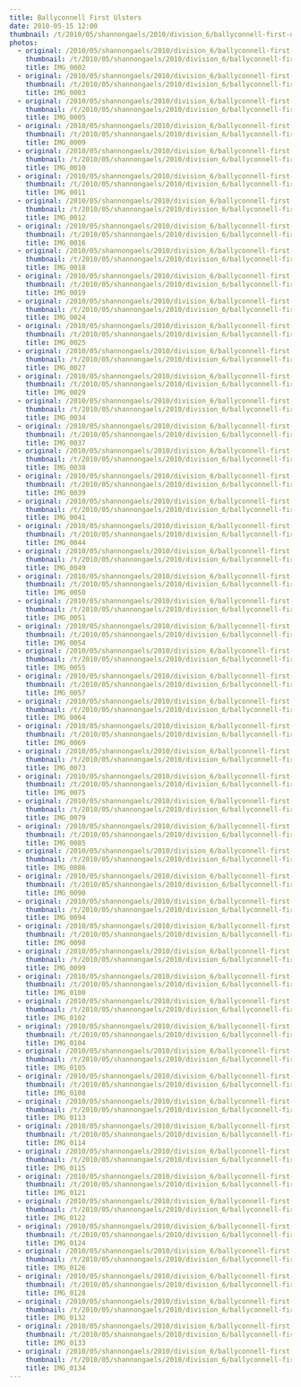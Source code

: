 ```yaml
---
title: Ballyconnell First Ulsters
date: 2010-05-15 12:00
thumbnail: /t/2010/05/shannongaels/2010/division_6/ballyconnell-first-ulsters/IMG_0002.jpg
photos:
  - original: /2010/05/shannongaels/2010/division_6/ballyconnell-first-ulsters/IMG_0002.jpg
    thumbnail: /t/2010/05/shannongaels/2010/division_6/ballyconnell-first-ulsters/IMG_0002.jpg
    title: IMG_0002
  - original: /2010/05/shannongaels/2010/division_6/ballyconnell-first-ulsters/IMG_0003.jpg
    thumbnail: /t/2010/05/shannongaels/2010/division_6/ballyconnell-first-ulsters/IMG_0003.jpg
    title: IMG_0003
  - original: /2010/05/shannongaels/2010/division_6/ballyconnell-first-ulsters/IMG_0005.jpg
    thumbnail: /t/2010/05/shannongaels/2010/division_6/ballyconnell-first-ulsters/IMG_0005.jpg
    title: IMG_0005
  - original: /2010/05/shannongaels/2010/division_6/ballyconnell-first-ulsters/IMG_0009.jpg
    thumbnail: /t/2010/05/shannongaels/2010/division_6/ballyconnell-first-ulsters/IMG_0009.jpg
    title: IMG_0009
  - original: /2010/05/shannongaels/2010/division_6/ballyconnell-first-ulsters/IMG_0010.jpg
    thumbnail: /t/2010/05/shannongaels/2010/division_6/ballyconnell-first-ulsters/IMG_0010.jpg
    title: IMG_0010
  - original: /2010/05/shannongaels/2010/division_6/ballyconnell-first-ulsters/IMG_0011.jpg
    thumbnail: /t/2010/05/shannongaels/2010/division_6/ballyconnell-first-ulsters/IMG_0011.jpg
    title: IMG_0011
  - original: /2010/05/shannongaels/2010/division_6/ballyconnell-first-ulsters/IMG_0012.jpg
    thumbnail: /t/2010/05/shannongaels/2010/division_6/ballyconnell-first-ulsters/IMG_0012.jpg
    title: IMG_0012
  - original: /2010/05/shannongaels/2010/division_6/ballyconnell-first-ulsters/IMG_0016.jpg
    thumbnail: /t/2010/05/shannongaels/2010/division_6/ballyconnell-first-ulsters/IMG_0016.jpg
    title: IMG_0016
  - original: /2010/05/shannongaels/2010/division_6/ballyconnell-first-ulsters/IMG_0018.jpg
    thumbnail: /t/2010/05/shannongaels/2010/division_6/ballyconnell-first-ulsters/IMG_0018.jpg
    title: IMG_0018
  - original: /2010/05/shannongaels/2010/division_6/ballyconnell-first-ulsters/IMG_0019.jpg
    thumbnail: /t/2010/05/shannongaels/2010/division_6/ballyconnell-first-ulsters/IMG_0019.jpg
    title: IMG_0019
  - original: /2010/05/shannongaels/2010/division_6/ballyconnell-first-ulsters/IMG_0024.jpg
    thumbnail: /t/2010/05/shannongaels/2010/division_6/ballyconnell-first-ulsters/IMG_0024.jpg
    title: IMG_0024
  - original: /2010/05/shannongaels/2010/division_6/ballyconnell-first-ulsters/IMG_0025.jpg
    thumbnail: /t/2010/05/shannongaels/2010/division_6/ballyconnell-first-ulsters/IMG_0025.jpg
    title: IMG_0025
  - original: /2010/05/shannongaels/2010/division_6/ballyconnell-first-ulsters/IMG_0027.jpg
    thumbnail: /t/2010/05/shannongaels/2010/division_6/ballyconnell-first-ulsters/IMG_0027.jpg
    title: IMG_0027
  - original: /2010/05/shannongaels/2010/division_6/ballyconnell-first-ulsters/IMG_0029.jpg
    thumbnail: /t/2010/05/shannongaels/2010/division_6/ballyconnell-first-ulsters/IMG_0029.jpg
    title: IMG_0029
  - original: /2010/05/shannongaels/2010/division_6/ballyconnell-first-ulsters/IMG_0034.jpg
    thumbnail: /t/2010/05/shannongaels/2010/division_6/ballyconnell-first-ulsters/IMG_0034.jpg
    title: IMG_0034
  - original: /2010/05/shannongaels/2010/division_6/ballyconnell-first-ulsters/IMG_0037.jpg
    thumbnail: /t/2010/05/shannongaels/2010/division_6/ballyconnell-first-ulsters/IMG_0037.jpg
    title: IMG_0037
  - original: /2010/05/shannongaels/2010/division_6/ballyconnell-first-ulsters/IMG_0038.jpg
    thumbnail: /t/2010/05/shannongaels/2010/division_6/ballyconnell-first-ulsters/IMG_0038.jpg
    title: IMG_0038
  - original: /2010/05/shannongaels/2010/division_6/ballyconnell-first-ulsters/IMG_0039.jpg
    thumbnail: /t/2010/05/shannongaels/2010/division_6/ballyconnell-first-ulsters/IMG_0039.jpg
    title: IMG_0039
  - original: /2010/05/shannongaels/2010/division_6/ballyconnell-first-ulsters/IMG_0041.jpg
    thumbnail: /t/2010/05/shannongaels/2010/division_6/ballyconnell-first-ulsters/IMG_0041.jpg
    title: IMG_0041
  - original: /2010/05/shannongaels/2010/division_6/ballyconnell-first-ulsters/IMG_0044.jpg
    thumbnail: /t/2010/05/shannongaels/2010/division_6/ballyconnell-first-ulsters/IMG_0044.jpg
    title: IMG_0044
  - original: /2010/05/shannongaels/2010/division_6/ballyconnell-first-ulsters/IMG_0049.jpg
    thumbnail: /t/2010/05/shannongaels/2010/division_6/ballyconnell-first-ulsters/IMG_0049.jpg
    title: IMG_0049
  - original: /2010/05/shannongaels/2010/division_6/ballyconnell-first-ulsters/IMG_0050.jpg
    thumbnail: /t/2010/05/shannongaels/2010/division_6/ballyconnell-first-ulsters/IMG_0050.jpg
    title: IMG_0050
  - original: /2010/05/shannongaels/2010/division_6/ballyconnell-first-ulsters/IMG_0051.jpg
    thumbnail: /t/2010/05/shannongaels/2010/division_6/ballyconnell-first-ulsters/IMG_0051.jpg
    title: IMG_0051
  - original: /2010/05/shannongaels/2010/division_6/ballyconnell-first-ulsters/IMG_0054.jpg
    thumbnail: /t/2010/05/shannongaels/2010/division_6/ballyconnell-first-ulsters/IMG_0054.jpg
    title: IMG_0054
  - original: /2010/05/shannongaels/2010/division_6/ballyconnell-first-ulsters/IMG_0055.jpg
    thumbnail: /t/2010/05/shannongaels/2010/division_6/ballyconnell-first-ulsters/IMG_0055.jpg
    title: IMG_0055
  - original: /2010/05/shannongaels/2010/division_6/ballyconnell-first-ulsters/IMG_0057.jpg
    thumbnail: /t/2010/05/shannongaels/2010/division_6/ballyconnell-first-ulsters/IMG_0057.jpg
    title: IMG_0057
  - original: /2010/05/shannongaels/2010/division_6/ballyconnell-first-ulsters/IMG_0064.jpg
    thumbnail: /t/2010/05/shannongaels/2010/division_6/ballyconnell-first-ulsters/IMG_0064.jpg
    title: IMG_0064
  - original: /2010/05/shannongaels/2010/division_6/ballyconnell-first-ulsters/IMG_0069.jpg
    thumbnail: /t/2010/05/shannongaels/2010/division_6/ballyconnell-first-ulsters/IMG_0069.jpg
    title: IMG_0069
  - original: /2010/05/shannongaels/2010/division_6/ballyconnell-first-ulsters/IMG_0073.jpg
    thumbnail: /t/2010/05/shannongaels/2010/division_6/ballyconnell-first-ulsters/IMG_0073.jpg
    title: IMG_0073
  - original: /2010/05/shannongaels/2010/division_6/ballyconnell-first-ulsters/IMG_0075.jpg
    thumbnail: /t/2010/05/shannongaels/2010/division_6/ballyconnell-first-ulsters/IMG_0075.jpg
    title: IMG_0075
  - original: /2010/05/shannongaels/2010/division_6/ballyconnell-first-ulsters/IMG_0079.jpg
    thumbnail: /t/2010/05/shannongaels/2010/division_6/ballyconnell-first-ulsters/IMG_0079.jpg
    title: IMG_0079
  - original: /2010/05/shannongaels/2010/division_6/ballyconnell-first-ulsters/IMG_0085.jpg
    thumbnail: /t/2010/05/shannongaels/2010/division_6/ballyconnell-first-ulsters/IMG_0085.jpg
    title: IMG_0085
  - original: /2010/05/shannongaels/2010/division_6/ballyconnell-first-ulsters/IMG_0086.jpg
    thumbnail: /t/2010/05/shannongaels/2010/division_6/ballyconnell-first-ulsters/IMG_0086.jpg
    title: IMG_0086
  - original: /2010/05/shannongaels/2010/division_6/ballyconnell-first-ulsters/IMG_0090.jpg
    thumbnail: /t/2010/05/shannongaels/2010/division_6/ballyconnell-first-ulsters/IMG_0090.jpg
    title: IMG_0090
  - original: /2010/05/shannongaels/2010/division_6/ballyconnell-first-ulsters/IMG_0094.jpg
    thumbnail: /t/2010/05/shannongaels/2010/division_6/ballyconnell-first-ulsters/IMG_0094.jpg
    title: IMG_0094
  - original: /2010/05/shannongaels/2010/division_6/ballyconnell-first-ulsters/IMG_0098.jpg
    thumbnail: /t/2010/05/shannongaels/2010/division_6/ballyconnell-first-ulsters/IMG_0098.jpg
    title: IMG_0098
  - original: /2010/05/shannongaels/2010/division_6/ballyconnell-first-ulsters/IMG_0099.jpg
    thumbnail: /t/2010/05/shannongaels/2010/division_6/ballyconnell-first-ulsters/IMG_0099.jpg
    title: IMG_0099
  - original: /2010/05/shannongaels/2010/division_6/ballyconnell-first-ulsters/IMG_0100.jpg
    thumbnail: /t/2010/05/shannongaels/2010/division_6/ballyconnell-first-ulsters/IMG_0100.jpg
    title: IMG_0100
  - original: /2010/05/shannongaels/2010/division_6/ballyconnell-first-ulsters/IMG_0102.jpg
    thumbnail: /t/2010/05/shannongaels/2010/division_6/ballyconnell-first-ulsters/IMG_0102.jpg
    title: IMG_0102
  - original: /2010/05/shannongaels/2010/division_6/ballyconnell-first-ulsters/IMG_0104.jpg
    thumbnail: /t/2010/05/shannongaels/2010/division_6/ballyconnell-first-ulsters/IMG_0104.jpg
    title: IMG_0104
  - original: /2010/05/shannongaels/2010/division_6/ballyconnell-first-ulsters/IMG_0105.jpg
    thumbnail: /t/2010/05/shannongaels/2010/division_6/ballyconnell-first-ulsters/IMG_0105.jpg
    title: IMG_0105
  - original: /2010/05/shannongaels/2010/division_6/ballyconnell-first-ulsters/IMG_0108.jpg
    thumbnail: /t/2010/05/shannongaels/2010/division_6/ballyconnell-first-ulsters/IMG_0108.jpg
    title: IMG_0108
  - original: /2010/05/shannongaels/2010/division_6/ballyconnell-first-ulsters/IMG_0113.jpg
    thumbnail: /t/2010/05/shannongaels/2010/division_6/ballyconnell-first-ulsters/IMG_0113.jpg
    title: IMG_0113
  - original: /2010/05/shannongaels/2010/division_6/ballyconnell-first-ulsters/IMG_0114.jpg
    thumbnail: /t/2010/05/shannongaels/2010/division_6/ballyconnell-first-ulsters/IMG_0114.jpg
    title: IMG_0114
  - original: /2010/05/shannongaels/2010/division_6/ballyconnell-first-ulsters/IMG_0115.jpg
    thumbnail: /t/2010/05/shannongaels/2010/division_6/ballyconnell-first-ulsters/IMG_0115.jpg
    title: IMG_0115
  - original: /2010/05/shannongaels/2010/division_6/ballyconnell-first-ulsters/IMG_0121.jpg
    thumbnail: /t/2010/05/shannongaels/2010/division_6/ballyconnell-first-ulsters/IMG_0121.jpg
    title: IMG_0121
  - original: /2010/05/shannongaels/2010/division_6/ballyconnell-first-ulsters/IMG_0122.jpg
    thumbnail: /t/2010/05/shannongaels/2010/division_6/ballyconnell-first-ulsters/IMG_0122.jpg
    title: IMG_0122
  - original: /2010/05/shannongaels/2010/division_6/ballyconnell-first-ulsters/IMG_0124.jpg
    thumbnail: /t/2010/05/shannongaels/2010/division_6/ballyconnell-first-ulsters/IMG_0124.jpg
    title: IMG_0124
  - original: /2010/05/shannongaels/2010/division_6/ballyconnell-first-ulsters/IMG_0126.jpg
    thumbnail: /t/2010/05/shannongaels/2010/division_6/ballyconnell-first-ulsters/IMG_0126.jpg
    title: IMG_0126
  - original: /2010/05/shannongaels/2010/division_6/ballyconnell-first-ulsters/IMG_0128.jpg
    thumbnail: /t/2010/05/shannongaels/2010/division_6/ballyconnell-first-ulsters/IMG_0128.jpg
    title: IMG_0128
  - original: /2010/05/shannongaels/2010/division_6/ballyconnell-first-ulsters/IMG_0132.jpg
    thumbnail: /t/2010/05/shannongaels/2010/division_6/ballyconnell-first-ulsters/IMG_0132.jpg
    title: IMG_0132
  - original: /2010/05/shannongaels/2010/division_6/ballyconnell-first-ulsters/IMG_0133.jpg
    thumbnail: /t/2010/05/shannongaels/2010/division_6/ballyconnell-first-ulsters/IMG_0133.jpg
    title: IMG_0133
  - original: /2010/05/shannongaels/2010/division_6/ballyconnell-first-ulsters/IMG_0134.jpg
    thumbnail: /t/2010/05/shannongaels/2010/division_6/ballyconnell-first-ulsters/IMG_0134.jpg
    title: IMG_0134
---
```

